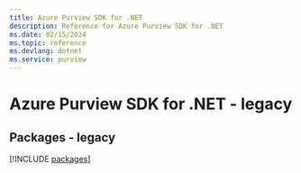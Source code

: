 ```yaml
---
title: Azure Purview SDK for .NET
description: Reference for Azure Purview SDK for .NET
ms.date: 02/15/2024
ms.topic: reference
ms.devlang: dotnet
ms.service: purview
---
```

# Azure Purview SDK for .NET - legacy
## Packages - legacy
[!INCLUDE [packages](purview-index.md)]